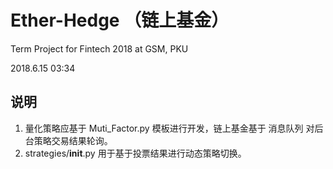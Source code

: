 # Ether-Hedge （链上基金）
Term Project for Fintech 2018 at GSM, PKU

2018.6.15 03:34

## 说明
1. 量化策略应基于 Muti_Factor.py 模板进行开发，链上基金基于 消息队列 对后台策略交易结果轮询。
2. strategies/__init__.py 用于基于投票结果进行动态策略切换。
